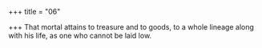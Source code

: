 +++
title = "06"

+++
 That mortal attains to treasure and to goods, to a whole lineage along  with his life,
as one who cannot be laid low.